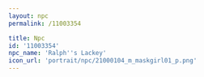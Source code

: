 ```yaml
---
layout: npc
permalink: /11003354

title: Npc
id: '11003354'
npc_name: 'Ralph''s Lackey'
icon_url: 'portrait/npc/21000104_m_maskgirl01_p.png'
---
```

